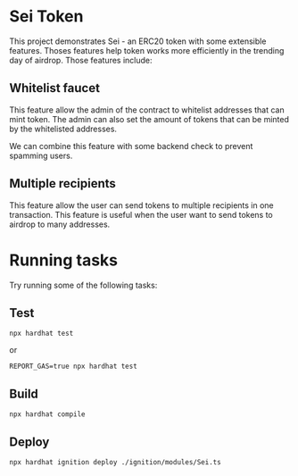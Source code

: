 # Sei Token

This project demonstrates Sei - an ERC20 token with some extensible features. Thoses features help token works more efficiently in the trending day of airdrop. Those features include:
## Whitelist faucet
This feature allow the admin of the contract to whitelist addresses that can mint token. The admin can also set the amount of tokens that can be minted by the whitelisted addresses. 

We can combine this feature with some backend check to prevent spamming users.

## Multiple recipients
This feature allow the user can send tokens to multiple recipients in one transaction. This feature is useful when the user want to send tokens to airdrop to many addresses.

# Running tasks
Try running some of the following tasks:

## Test
```shell
npx hardhat test
```
or 
```shell
REPORT_GAS=true npx hardhat test

```

## Build
```shell
npx hardhat compile

```

## Deploy
```shell
npx hardhat ignition deploy ./ignition/modules/Sei.ts
```
